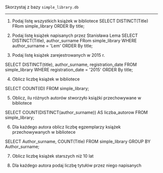 Skorzystaj z bazy `simple_library.db`

---

1. Podaj listę wszystkich książek w bibliotece
SELECT DISTINCT(Title) FRom simple_library ORDER By title;

2. Podaj listę książek napisanych przez Stanisława Lema
SELECT DISTINCT(Title), author_surname FRom simple_library WHERE author_surname = 'Lem' ORDER By title;

3. Podaj listę książek zarejestrowanych w 2015 r.

SELECT DISTINCT(title), author_surname, registration_date FROM simple_library 
WHERE registration_date = '2015' 
ORDER By title;

4. Oblicz liczbę książek w bibliotece

SELECT COUNT(ID) FROM simple_library;

5. Oblicz, ilu różnych autorów stworzyło książki przechowywane w bibliotece

SELECT COUNT(DISTINCT(author_surname)) AS liczba_autorow FROM simple_library;

6. Dla każdego autora oblicz liczbę egzemplarzy książek przechowywanych w bibliotece

SELECT Author_surname, COUNT(Title) FROM simple_library GROUP BY Author_surname;

7. Oblicz liczbę książek starszych niż 10 lat



8. Dla każdego autora podaj liczbę tytułów przez niego napisanych

